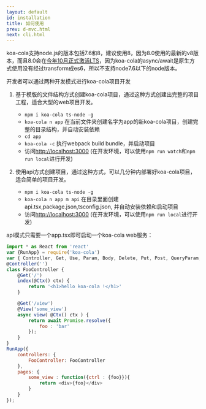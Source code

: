 ```yaml
---
layout: default
id: installation
title: 如何使用
prev: d-mvc.html
next: cli.html
---
```



koa-cola支持node.js的版本包括7.6和8，建议使用8，因为8.0使用的最新的v8版本，而且8.0会在[今年10月正式激活LTS](https://github.com/nodejs/LTS)，因为koa-cola的async/await是原生方式使用没有经过transform成es6，所以不支持node7.6以下的node版本。

开发者可以通过两种开发模式进行koa-cola项目开发

1. 基于模版的文件结构方式创建koa-cola项目，通过这种方式创建出完整的项目工程，适合大型的web项目开发。
    * `npm i koa-cola ts-node -g`
    * `koa-cola n app` 在当前文件夹创建名字为app的新koa-cola项目，创建完整的目录结构，并自动安装依赖
    * `cd app`
    * `koa-cola -c` 执行webpack build bundle，并启动项目
    * 访问[http://localhost:3000](http://localhost:3000)
    (在开发环境，可以使用`npm run watch`和`npm run local`进行开发)

2. 使用api方式创建项目，通过这种方式，可以几分钟内部署好koa-cola项目，适合简单的项目开发。
    * `npm i koa-cola ts-node -g`
    * `koa-cola n app m api` 在目录里面创建api.tsx,package.json,tsconfig.json, 并自动安装依赖和启动项目
    * 访问[http://localhost:3000](http://localhost:3000)
    (在开发环境，可以使用`npm run local`进行开发)

api模式只需要一个app.tsx即可启动一个koa-cola web服务：

```javascript
import * as React from 'react'
var {RunApp} = require('koa-cola')
var { Controller, Get, Use, Param, Body, Delete, Put, Post, QueryParam, View, Ctx, Response } = require('koa-cola').Decorators.controller;
@Controller('') 
class FooController {
    @Get('/')
    index(@Ctx() ctx) {
        return '<h1>hello koa-cola !</h1>'
    }

    @Get('/view')
    @View('some_view')
    async view( @Ctx() ctx ) { 
        return await Promise.resolve({
            foo : 'bar'
        });
    } 
}
RunApp({
    controllers: {
        FooController: FooController
    },
    pages: {
        some_view : function({ctrl : {foo}}){
            return <div>{foo}</div>
        }
    }
});

```
